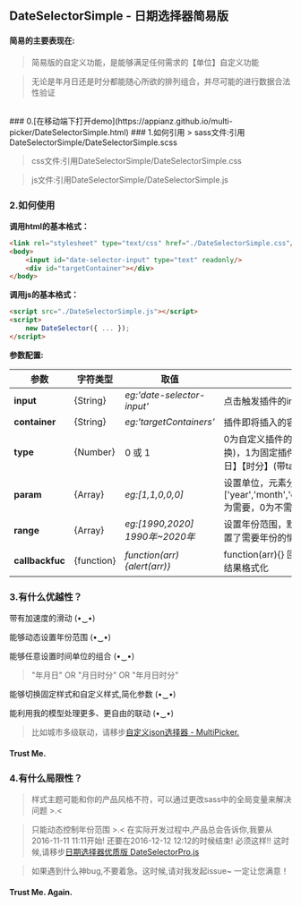 ## DateSelectorSimple - 日期选择器简易版

#### 简易的主要表现在:
> 简易版的自定义功能，是能够满足任何需求的【单位】自定义功能

> 无论是年月日还是时分都能随心所欲的排列组合，并尽可能的进行数据合法性验证

<br/>
### 0.[在移动端下打开demo](https://appianz.github.io/multi-picker/DateSelectorSimple.html)
### 1.如何引用
> sass文件:引用DateSelectorSimple/DateSelectorSimple.scss

> css文件:引用DateSelectorSimple/DateSelectorSimple.css

> js文件:引用DateSelectorSimple/DateSelectorSimple.js

### 2.如何使用

**调用html的基本格式：**
```html
<link rel="stylesheet" type="text/css" href="./DateSelectorSimple.css"/>
<body>
    <input id="date-selector-input" type="text" readonly/>
    <div id="targetContainer"></div>
</body>
```

**调用js的基本格式：**
```html
<script src="./DateSelectorSimple.js"></script>
<script>
    new DateSelector({ ... });
</script>
```

**参数配置:**

| 参数 | 字符类型  |  取值  | 说明 | 
| -----| -----| -----| -----|
|  **input**    |  {String} | *eg:'date-selector-input'* | 点击触发插件的input框的id |
|  **container**    |  {String} |*eg:'targetContainers'*| 插件即将插入的容器id |
|  **type**    | {Number} |0 或 1 | 0为自定义插件的日期单位(不带tab切换)，1为固定插件的日期单位为【年月日】【时分】(带tab切换) |
|  **param**  |  {Array} |*eg:[1,1,0,0,0]*| 设置单位，元素分别对应设置['year','month','day','hour','minute'],1为需要，0为不需要,需要为连续的1 |
|  **range**   |  {Array} |*eg:[1990,2020]      1990年~2020年*| 设置年份范围，默认[1950,明年],在设置了需要年份的情况下才生效|
|  **callbackfuc**   |  {function} |*function(arr){alert(arr)}*| function(arr){} 回调函数，可以自定义结果格式化|


### 3.有什么优越性？

带有加速度的滑动 (•‿•)

能够动态设置年份范围 (•‿•) 

能够任意设置时间单位的组合 (•‿•) 
> "年月日"  OR  "月日时分"  OR  "年月日时分"

能够切换固定样式和自定义样式,简化参数 (•‿•)

能利用我的模型处理更多、更自由的联动 (•‿•)
> 比如城市多级联动，请移步[自定义json选择器 - MultiPicker.](https://github.com/AppianZ/multi-picker/tree/master/MultiPicker)

#### Trust Me.

### 4.有什么局限性？
> 样式主题可能和你的产品风格不符，可以通过更改sass中的全局变量来解决问题 >.<

> 只能动态控制年份范围 >.<  在实际开发过程中,产品总会告诉你,我要从2016-11-11 11:11开始! 还要在2016-12-12 12:12的时候结束! 必须这样!!  这时候,请移步[日期选择器优质版 DateSelectorPro.js](https://github.com/AppianZ/multi-picker/tree/master/DateSelectorPro)

> 如果遇到什么神bug,不要着急。这时候,请对我发起issue~ 一定让您满意！

#### Trust Me. Again.
   

